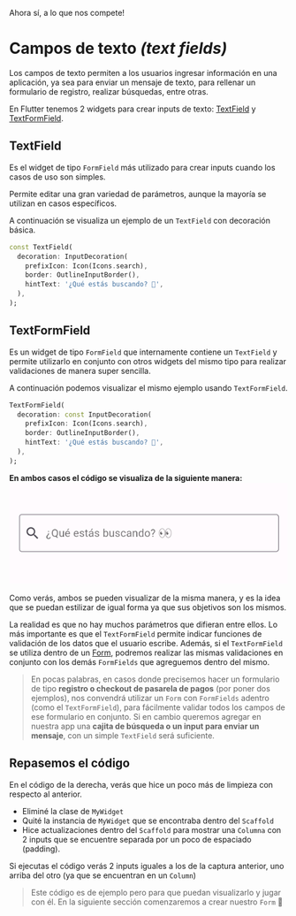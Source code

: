 Ahora sí, a lo que nos compete!

# Campos de texto *(text fields)*
Los campos de texto permiten a los usuarios ingresar información en una aplicación, ya sea para 
enviar un mensaje de texto, para rellenar un formulario de registro, realizar búsquedas, 
entre otras.

En Flutter tenemos 2 widgets para crear inputs de texto: 
[TextField](https://api.flutter.dev/flutter/material/TextField-class.html) y 
[TextFormField](https://api.flutter.dev/flutter/material/TextFormField-class.html).

## TextField
Es el widget de tipo `FormField` más utilizado para crear inputs cuando los casos de uso
son simples.

Permite editar una gran variedad de parámetros, aunque la mayoría se utilizan en casos
específicos.

A continuación se visualiza un ejemplo de un `TextField` con decoración básica.

```dart
const TextField(
  decoration: InputDecoration(
    prefixIcon: Icon(Icons.search),
    border: OutlineInputBorder(),
    hintText: '¿Qué estás buscando? 👀',
  ),
);
```

## TextFormField
Es un widget de tipo `FormField` que internamente contiene un `TextField` y permite utilizarlo en 
conjunto con otros widgets del mismo tipo para realizar validaciones de manera super sencilla. 

A continuación podemos visualizar el mismo ejemplo usando `TextFormField`.

````dart
TextFormField(
  decoration: const InputDecoration(
    prefixIcon: Icon(Icons.search),
    border: OutlineInputBorder(),
    hintText: '¿Qué estás buscando? 👀',
  ),
);
````

**En ambos casos el código se visualiza de la siguiente manera:**
![Ejemplo de TextField](../images/step_02_text_field_example.png)

Como verás, ambos se pueden visualizar de la misma manera, y es la idea que se puedan estilizar de
igual forma ya que sus objetivos son los mismos.

La realidad es que no hay muchos parámetros que difieran entre ellos. Lo más importante es que el `TextFormField` 
permite indicar funciones de validación de los datos que el usuario escribe. Además,
si el `TextFormField` se utiliza dentro de un [Form](https://api.flutter.dev/flutter/widgets/Form-class.html), podremos realizar las mismas validaciones en conjunto
con los demás `FormFields` que agreguemos dentro del mismo. 

>En pocas palabras, en casos donde precisemos hacer un formulario de tipo **registro o checkout de pasarela
de pagos** (por poner dos ejemplos), nos convendrá utilizar un `Form` con `FormFields` adentro (como el `TextFormField`), 
para fácilmente validar todos los campos de ese formulario en conjunto.
Si en cambio queremos agregar en nuestra app una **cajita de búsqueda o un input para enviar un mensaje**,
con un simple `TextField` será suficiente.

## Repasemos el código

En el código de la derecha, verás que hice un poco más de limpieza con respecto al anterior.
 - Eliminé la clase de `MyWidget`
 - Quité la instancia de `MyWidget` que se encontraba dentro del `Scaffold`
 - Hice actualizaciones dentro del `Scaffold` para mostrar una `Columna` con 2 inputs que se 
encuentre separada por un poco de espaciado (padding).

Si ejecutas el código verás 2 inputs iguales a los de la captura anterior, uno arriba del otro
(ya que se encuentran en un `Column`)

> Este código es de ejemplo pero para que puedan visualizarlo y jugar con él. En la siguiente sección
comenzaremos a crear nuestro `Form` 🙌